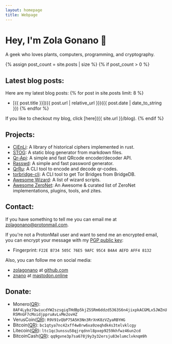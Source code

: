 ```yaml
---
layout: homepage
title: Webpage
---
```


# Hey, I'm Zola Gonano 👋

A geek who loves plants, computers, programming, and cryptography.

{% assign post_count = site.posts | size %}
{% if post_count > 0 %}
## Latest blog posts:

Here are my latest blog posts:
{% for post in site.posts limit: 8 %}
- [{{ post.title }}]({{ post.url | relative_url }})({{ post.date | date_to_string }}) {% endfor %}

If you like to checkout my blog, click [here]({{ site.url }}/blog).
{% endif %}

## Projects:

- [CiEnLi](https://github.com/zolagonano/cienli): A library of historical ciphers implemented in rust.
- [STOG](https://github.com/zolagonano/stog): A static blog generator from markdown files.
- [Qr-Api](https://github.com/zolagonano/qr-api): A simple and fast QRcode encoder/decoder API.
- [Rasswd](https://github.com/zolagonano/rasswd): A simple and fast password generator.
- [QrRu](https://github.com/zolagonano/qrru): A CLI tool to encode and decode qr-codes.
- [torbridge-cli](https://github.com/zolagonano/torbridge-cli): A CLI tool to get Tor Bridges from BridgeDB.
- [Awesome Wizard](https://github.com/zolagonano/awesome-wizard): A list of wizard scripts.
- [Awesome ZeroNet](https://github.com/zolagonano/awesome-zeronet): An Awesome & curated list of ZeroNet implementations, plugins, tools, and zites.

## Contact:

If you have something to tell me you can email me at [zolagonano@protonmail.com](mailto:zolagonano@protonmail.com).

If you're not a ProtonMail user and want to send me an encrypted email, you can encrypt your message with my [PGP public key](/assets/public_key.gpg):

- Fingerprint: `F22E B734 505C 76E5 9AFC 95C4 B4A4 AEFD AFF4 8132`

Also, you can follow me on social media:

- [zolagonano](https://github.com/zolagonano) at [github.com](https://github.com/)
- <a rel="me" href="https://mastodon.online/@znano">znano</a> at [mastodon.online](https://mastodon.online/)

## Donate:

- Monero([QR](/assets/qrcodes/monero.png)): `8AF4Lybz7QwiucdYW2szsgiqTHdBp5kjZSSRm6ddzd5363S6n4jixpkACGMLx5JWZnUR5MnGF7cMoidjppruAvLvMe2ovHZ`
- VerusCoin([QR](/assets/qrcodes/veruscoin.png)): `R9V91vQbP75A5H3Nn3RrXnK8zVZyaRBYHG`
- Bitcoin([QR](/assets/qrcodes/bitcoin.png)): `bc1qtya7nc42xff4w8rw6xa9zeqhdk4s3telvklcgy`
- Litecoin([QR](/assets/qrcodes/litecoin.png)): `ltc1qc3unssu58qjrqdnnl8pxep9259khfwz46un2cd`
- BitcoinCash([QR](/assets/qrcodes/bitcoincash.png)): `qq9gvne3p7sa678j9y3y32ersju83elumclvknqm9h`

